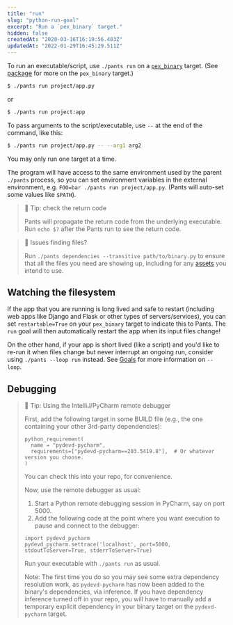 ```yaml
---
title: "run"
slug: "python-run-goal"
excerpt: "Run a `pex_binary` target."
hidden: false
createdAt: "2020-03-16T16:19:56.403Z"
updatedAt: "2022-01-29T16:45:29.511Z"
---
```

To run an executable/script, use `./pants run` on a [`pex_binary`](doc:reference-pex_binary) target. (See [package](doc:python-package-goal) for more on the `pex_binary` target.)

```bash
$ ./pants run project/app.py
```

or

```bash
$ ./pants run project:app
```

To pass arguments to the script/executable, use `--` at the end of the command, like this:

```bash
$ ./pants run project/app.py -- --arg1 arg2
```

You may only run one target at a time.

The program will have access to the same environment used by the parent `./pants` process, so you can set environment variables in the external environment, e.g. `FOO=bar ./pants run project/app.py`. (Pants will auto-set some values like `$PATH`).

> 📘 Tip: check the return code
> 
> Pants will propagate the return code from the underlying executable. Run `echo $?` after the Pants run to see the return code.

> 🚧 Issues finding files?
> 
> Run `./pants dependencies --transitive path/to/binary.py` to ensure that all the files you need are showing up, including for any [assets](doc:assets) you intend to use.

Watching the filesystem
-----------------------

If the app that you are running is long lived and safe to restart (including web apps like Django and Flask or other types of servers/services), you can set `restartable=True` on your `pex_binary` target to indicate this to Pants. The `run` goal will then automatically restart the app when its input files change!

On the other hand, if your app is short lived (like a script) and you'd like to re-run it when files change but never interrupt an ongoing run, consider using `./pants --loop run` instead. See [Goals](doc:goals#running-goals) for more information on `--loop`.

Debugging
---------

> 📘 Tip: Using the IntelliJ/PyCharm remote debugger
> 
> First, add the following target in some BUILD file (e.g., the one containing your other 3rd-party dependencies):
> 
> ```
> python_requirement(
>   name = "pydevd-pycharm",
>   requirements=["pydevd-pycharm==203.5419.8"],  # Or whatever version you choose.
> )
> ```
> 
> You can check this into your repo, for convenience.
> 
> Now, use the remote debugger as usual:
> 
> 1. Start a Python remote debugging session in PyCharm, say on port 5000.
> 2. Add the following code at the point where you want execution to pause and connect to the debugger:
> 
> ```
> import pydevd_pycharm
> pydevd_pycharm.settrace('localhost', port=5000, stdoutToServer=True, stderrToServer=True)
> ```
> 
> Run your executable with `./pants run` as usual. 
> 
> Note: The first time you do so you may see some extra dependency resolution work, as `pydevd-pycharm` has now been added to the binary's dependencies, via inference. If you have dependency inference turned off in your repo, you will have to manually add a temporary explicit dependency in your binary target on the `pydevd-pycharm` target.
